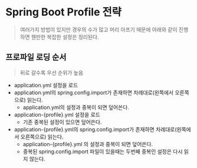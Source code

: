 # Spring Boot Profile 전략

> 여러가지 방법이 있지만 경우의 수가 많고 머리 아프기 때문에 아래와 같이 진행하면 웬만한 복잡한 설정은 정리된다.

## 프로파일 로딩 순서

> 뒤로 갈수록 우선 순위가 높음

* application.yml 설정을 로드
* application.yml의 spring.config.import가 존재하면 차례대로(왼쪽에서 오른쪽으로) 읽는다.
    * application.yml의 설정과 중복이 되면 덮어쓴다.
* application-{profile}.yml 설정을 로드
    * 기존 중복된 설정이 있으면 덮어쓴다.
* application-{profile}.yml의 spring.config.import가 존재하면 차례대로(왼쪽에서 오른쪽으로) 읽는다.
    * application-{profile}.yml 의 설정과 중복이 되면 덮어쓴다.
    * 중복된 spring.config.import 파일이 있을때는 두번째 중복인 설정은 다시 읽지 않는다.



